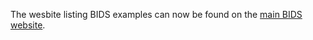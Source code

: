 The wesbite listing BIDS examples can now be found on the [main BIDS website](https://bids-website.readthedocs.io/en/latest/datasets/examples.html).